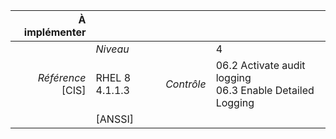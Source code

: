 
|           À implémenter    |    |    |    |
|----------------:|:---|---:|:---|
|                 |*Niveau*|| 4 |
|*Référence* [CIS]| RHEL 8 4.1.1.3 |*Contrôle*| 06.2 Activate audit logging<br>06.3 Enable Detailed Logging |
|                 |[ANSSI] ||  |

